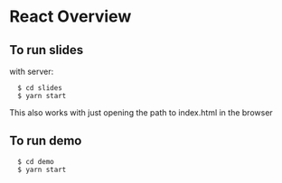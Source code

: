 # React Overview

## To run slides

with server:
```
  $ cd slides
  $ yarn start
```
This also works with just opening the path to index.html in the browser

## To run demo

```
  $ cd demo
  $ yarn start
```
